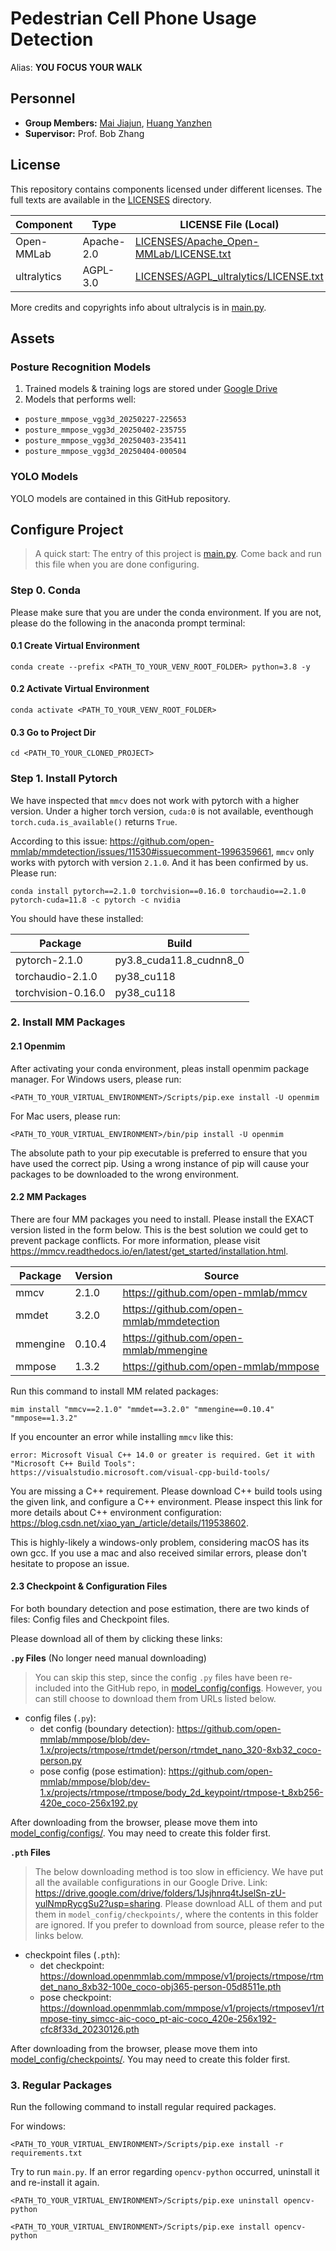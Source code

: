 # Pedestrian Cell Phone Usage Detection
Alias: **YOU FOCUS YOUR WALK**

## Personnel
- **Group Members:** [Mai Jiajun](https://github.com/SpinningMai), [Huang Yanzhen](https://github.com/YanzhenHuang)
- **Supervisor:** Prof. Bob Zhang

## License
This repository contains components licensed under different licenses.
The full texts are available in the [LICENSES](LICENSES) directory.

| Component   | Type       | LICENSE File (Local)                                                             | Source (with License)                      |
|-------------|------------|----------------------------------------------------------------------------------|--------------------------------------------|
| Open-MMLab  | Apache-2.0 | [LICENSES/Apache_Open-MMLab/LICENSE.txt](LICENSES/Apache_Open-MMLab/LICENSE.txt) | https://github.com/open-mmlab              |
| ultralytics | AGPL-3.0   | [LICENSES/AGPL_ultralytics/LICENSE.txt](LICENSES/AGPL_ultralytics/LICENSE.txt)   | https://github.com/ultralytics/ultralytics |

More credits and copyrights info about ultralycis is in [main.py](main.py).

## Assets
### Posture Recognition Models
1. Trained models & training logs are stored under [Google Drive](https://drive.google.com/drive/folders/1DMO_cD-R3kO3tm_UTNezu3rM7ynG_hMj?usp=sharing)
2. Models that performs well:
- `posture_mmpose_vgg3d_20250227-225653`
- `posture_mmpose_vgg3d_20250402-235755`
- `posture_mmpose_vgg3d_20250403-235411`
- `posture_mmpose_vgg3d_20250404-000504`

### YOLO Models
YOLO models are contained in this GitHub repository.

## Configure Project

> A quick start: The entry of this project is [main.py](main.py). Come back and run this file
> when you are done configuring.

### Step 0. Conda
Please make sure that you are under the conda environment. If you are not, please do the following in the 
anaconda prompt terminal:

#### 0.1 Create Virtual Environment
```shell
conda create --prefix <PATH_TO_YOUR_VENV_ROOT_FOLDER> python=3.8 -y
```
#### 0.2 Activate Virtual Environment
```shell
conda activate <PATH_TO_YOUR_VENV_ROOT_FOLDER>
```
#### 0.3 Go to Project Dir
```shell
cd <PATH_TO_YOUR_CLONED_PROJECT>
```

### Step 1. Install Pytorch
We have inspected that `mmcv` does not work with pytorch with a higher version. Under a higher torch version, `cuda:0`
is not available, eventhough `torch.cuda.is_available()` returns `True`.

According to this issue: https://github.com/open-mmlab/mmdetection/issues/11530#issuecomment-1996359661, 
`mmcv` only works with pytorch with version `2.1.0`. And it has been confirmed by us. Please run:

```shell
conda install pytorch==2.1.0 torchvision==0.16.0 torchaudio==2.1.0 pytorch-cuda=11.8 -c pytorch -c nvidia
```

You should have these installed:

| Package            | Build                   |
|--------------------|-------------------------|
| pytorch-2.1.0      | py3.8_cuda11.8_cudnn8_0 |
| torchaudio-2.1.0   | py38_cu118              |
| torchvision-0.16.0 | py38_cu118              |

### 2. Install MM Packages

#### 2.1 Openmim
After activating your conda environment, pleas install openmim package manager.
For Windows users, please run:
```shell
<PATH_TO_YOUR_VIRTUAL_ENVIRONMENT>/Scripts/pip.exe install -U openmim
```

For Mac users, please run:
```shell
<PATH_TO_YOUR_VIRTUAL_ENVIRONMENT>/bin/pip install -U openmim
```

The absolute path to your pip executable is preferred to ensure that you have used the correct pip. 
Using a wrong instance of pip will cause your packages to be downloaded to the wrong environment.

#### 2.2 MM Packages
There are four MM packages you need to install. Please install the EXACT version listed in the form below. 
This is the best solution we could get to prevent package conflicts. For more information, please visit 
https://mmcv.readthedocs.io/en/latest/get_started/installation.html.

| Package  | Version | Source                                    |
|----------|---------|-------------------------------------------|
| mmcv     | 2.1.0   | https://github.com/open-mmlab/mmcv        |
| mmdet    | 3.2.0   | https://github.com/open-mmlab/mmdetection |
| mmengine | 0.10.4  | https://github.com/open-mmlab/mmengine    |
| mmpose   | 1.3.2   | https://github.com/open-mmlab/mmpose      |

Run this command to install MM related packages:
```shell
mim install "mmcv==2.1.0" "mmdet==3.2.0" "mmengine==0.10.4" "mmpose==1.3.2"
```

If you encounter an error while installing `mmcv` like this:
```shell
error: Microsoft Visual C++ 14.0 or greater is required. Get it with "Microsoft C++ Build Tools": https://visualstudio.microsoft.com/visual-cpp-build-tools/
```
You are missing a C++ requirement. Please download C++ build tools using the given link, and configure a C++ environment.
Please inspect this link for more details about C++ environment configuration: https://blog.csdn.net/xiao_yan_/article/details/119538602.

This is highly-likely a windows-only problem, considering macOS has its own gcc. If you use a mac and also received
similar errors, please don't hesitate to propose an issue.

#### 2.3 Checkpoint & Configuration Files
For both boundary detection and pose estimation, there are two kinds of files: Config files and Checkpoint files.

Please download all of them by clicking these links:

**`.py` Files** (No longer need manual downloading)
> You can skip this step, since the config `.py` files have been re-included into the GitHub repo,
> in [model_config/configs](model_config/configs). 
> However, you can still choose to download them from URLs listed below.

- config files (`.py`):
  - det config (boundary detection): https://github.com/open-mmlab/mmpose/blob/dev-1.x/projects/rtmpose/rtmdet/person/rtmdet_nano_320-8xb32_coco-person.py
  - pose config (pose estimation): https://github.com/open-mmlab/mmpose/blob/dev-1.x/projects/rtmpose/rtmpose/body_2d_keypoint/rtmpose-t_8xb256-420e_coco-256x192.py

After downloading from the browser, please move them into [model_config/configs/](model_config/configs/). 
You may need to create this folder first.

**`.pth` Files**
> The below downloading method is too slow in efficiency. We have put all the available configurations in our 
> Google Drive. Link: https://drive.google.com/drive/folders/1Jsjhnrq4tJselSn-zU-yulNmpRycgSu2?usp=sharing.
> Please download ALL of them and put them in `model_config/checkpoints/`, where the contents in this folder are ignored.
> If you prefer to download from source, please refer to the links below.

- checkpoint files (`.pth`):
  - det checkpoint: https://download.openmmlab.com/mmpose/v1/projects/rtmpose/rtmdet_nano_8xb32-100e_coco-obj365-person-05d8511e.pth
  - pose checkpoint: https://download.openmmlab.com/mmpose/v1/projects/rtmposev1/rtmpose-tiny_simcc-aic-coco_pt-aic-coco_420e-256x192-cfc8f33d_20230126.pth

After downloading from the browser, please move them into [model_config/checkpoints/](model_config/checkpoints/). 
You may need to create this folder first.

### 3. Regular Packages
Run the following command to install regular required packages.

For windows:
```shell
<PATH_TO_YOUR_VIRTUAL_ENVIRONMENT>/Scripts/pip.exe install -r requirements.txt
```

Try to run `main.py`. If an error regarding `opencv-python` occurred, uninstall it and re-install it again.

```shell
<PATH_TO_YOUR_VIRTUAL_ENVIRONMENT>/Scripts/pip.exe uninstall opencv-python
```

```shell
<PATH_TO_YOUR_VIRTUAL_ENVIRONMENT>/Scripts/pip.exe install opencv-python
```